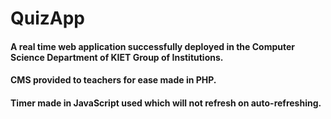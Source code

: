 # QuizApp
#### A real time web application successfully deployed in the Computer Science Department of KIET Group of Institutions.
#### CMS provided to teachers for ease made in PHP.
#### Timer made in JavaScript used which will not refresh on auto-refreshing.

